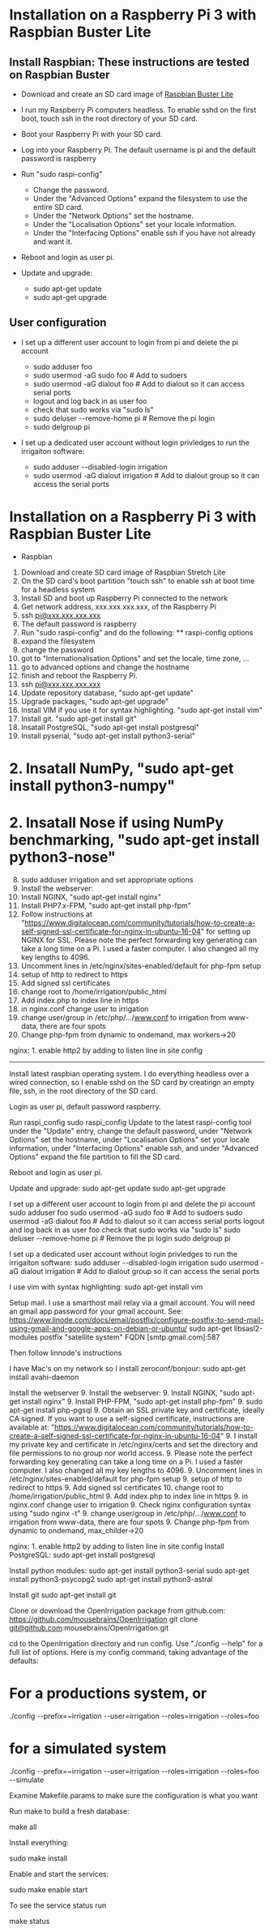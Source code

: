 # Installation on a Raspberry Pi 3 with Raspbian Buster Lite

## Install Raspbian: These instructions are tested on Raspbian Buster
- Download and create an SD card image of [Raspbian Buster Lite](https://www.raspberrypi.org/downloads/raspbian/)
- I run my Raspberry Pi computers headless. To enable sshd on the first boot, touch ssh in the root directory of your SD card.
- Boot your Raspberry Pi with your SD card.
- Log into your Raspberry Pi. The default username is pi and the default password is raspberry
- Run "sudo raspi-config" 
  - Change the password.
  - Under the "Advanced Options" expand the filesystem to use the entire SD card.
  - Under the "Network Options" set the hostname.
  - Under the "Localisation Options" set your locale information.
  - Under the "Interfacing Options" enable ssh if you have not already and want it.
 
- Reboot and login as user pi.
- Update and upgrade:
  - sudo apt-get update
  - sudo apt-get upgrade

## User configuration
- I set up a different user account to login from pi and delete the pi account
  - sudo adduser foo
  - sudo usermod -aG sudo foo # Add to sudoers
  - sudo usermod -aG dialout foo # Add to dialout so it can access serial ports
  - logout and log back in as user foo
  - check that sudo works via "sudo ls"
  - sudo deluser --remove-home pi # Remove the pi login
  - sudo delgroup pi

- I set up a dedicated user account without login privledges to run the irrigaiton software:
  - sudo adduser --disabled-login irrigation 
  - sudo usermod -aG dialout irrigation # Add to dialout group so it can access the serial ports


# Installation on a Raspberry Pi 3 with Raspbian Buster Lite

 * Raspbian
 1. Download and create SD card image of Raspbian Stretch Lite
 2. On the SD card's boot partition "touch ssh" to enable ssh at boot time for a headless system
 2. Install SD and boot up Raspberry Pi connected to the network
 3. Get network address, xxx.xxx.xxx.xxx, of the Raspberry Pi
 4. ssh pi@xxx.xxx.xxx.xxx
 5. The default password is raspberry
 6. Run "sudo raspi-config" and do the following:
  ** raspi-config options
  1. expand the filesystem 
  2. change the password
  3. got to "Internationalisation Options" and set the locale, time zone, ...
  4. go to advanced options and change the hostname
  5. finish and reboot the Raspberry Pi.
 7. ssh pi@xxx.xxx.xxx.xxx
 8. Update repository database, "sudo apt-get update"
 9. Upgrade packages, "sudo apt-get upgrade"
 1. Install VIM if you use it for syntax highlighting. "sudo apt-get install vim"
 1. Install git. "sudo apt-get install git"
 2. Insatall PostgreSQL, "sudo apt-get install postgresql"
 3. Install pyserial, "sudo apt-get install python3-serial"
 # 2. Insatall NumPy, "sudo apt-get install python3-numpy"
 # 2. Insatall Nose if using NumPy benchmarking, "sudo apt-get install python3-nose"
 8. sudo adduser irrigation and set appropriate options
 9. Install the webserver:
   9. Install NGINX, "sudo apt-get install nginx"
   9. Install PHP7.x-FPM, "sudo apt-get install php-fpm"
   9. Follow instructions at "https://www.digitalocean.com/community/tutorials/how-to-create-a-self-signed-ssl-certificate-for-nginx-in-ubuntu-16-04" for setting up NGINX for SSL. Please note the perfect forwarding key generating can take a long time on a Pi. I used a faster computer. I also changed all my key lengths to 4096.
   9. Uncomment lines in /etc/nginx/sites-enabled/default for php-fpm setup
   9. setup of http to redirect to https
   9. Add signed ssl certificates
   10. change root to /home/irrigation/public_html
   9. Add index.php to index line in https
   9. in nginx.conf change user to irrigation
   9. change user/group in /etc/php/.../www.conf to irrigation from www-data, there are four spots
   9. Change php-fpm from dynamic to ondemand, max workers->20


nginx:
	1. enable http2 by adding to listen line in site config

*******************

Install latest raspbian operating system. I do everything headless over a wired connection, so I enable sshd on the SD card by creatingn an empty file, ssh, in the root directory of the SD card.

Login as user pi, default password raspberry.

Run raspi_config 
sudo raspi_config
	Update to the latest raspi-config tool under the "Update" entry,
	change the default password,
	under "Network Options" set the hostname,
	under "Localisation Options" set your locale information,
	under "Interfacing Options" enable ssh, and
	under "Advanced Options" expand the file partition to fill the SD card.

Reboot and login as user pi.

Update and upgrade:
sudo apt-get update
sudo apt-get upgrade

I set up a different user account to login from pi and delete the pi account
sudo adduser foo
sudo usermod -aG sudo foo # Add to sudoers
sudo usermod -aG dialout foo # Add to dialout so it can access serial ports
logout and log back in as user foo
check that sudo works via "sudo ls"
sudo deluser --remove-home pi # Remove the pi login
sudo delgroup pi

I set up a dedicated user account without login privledges to run the irrigaiton software:
sudo adduser --disabled-login irrigation 
sudo usermod -aG dialout irrigation # Add to dialout group so it can access the serial ports

I use vim with syntax highlighting:
sudo apt-get install vim

Setup mail. I use a smarthost mail relay via a gmail account.
You will need an gmail app password for your gmail account.
See: https://www.linode.com/docs/email/postfix/configure-postfix-to-send-mail-using-gmail-and-google-apps-on-debian-or-ubuntu/
sudo apt-get libsasl2-modules postfix
	"satellite system"
	FQDN
	[smtp.gmail.com]:587

Then follow linnode's instructions

I have Mac's on my network so I install zeroconf/bonjour:
sudo apt-get install avahi-daemon

Install the webserver
 9. Install the webserver:
   9. Install NGINX, "sudo apt-get install nginx"
   9. Install PHP-FPM, "sudo apt-get install php-fpm"
   9. sudo apt-get install php-pgsql
   9. Obtain an SSL private key and certificate, ideally CA signed. If you want to use a self-signed certificate, instructions are available at: "https://www.digitalocean.com/community/tutorials/how-to-create-a-self-signed-ssl-certificate-for-nginx-in-ubuntu-16-04"
   9. I install my private key and certificate in /etc/nginx/certs and set the directory and file permissions to no group nor world access.
   9. Please note the perfect forwarding key generating can take a long time on a Pi. I used a faster computer. I also changed all my key lengths to 4096.
   9. Uncomment lines in /etc/nginx/sites-enabled/default for php-fpm setup
   9. setup of http to redirect to https
   9. Add signed ssl certificates
   10. change root to /home/irrigation/public_html
   9. Add index.php to index line in https
   9. in nginx.conf change user to irrigation
   9. Check nginx configuration syntax using "sudo nginx -t"
   9. change user/group in /etc/php/.../www.conf to irrigation from www-data, there are four spots
   9. Change php-fpm from dynamic to ondemand, max_childer->20


nginx:
	1. enable http2 by adding to listen line in site config
Install PostgreSQL:
sudo apt-get install postgresql

Install python modules:
sudo apt-get install python3-serial
sudo apt-get install python3-psycopg2
sudo apt-get install python3-astral

Install git
sudo apt-get install git

Clone or download the OpenIrrigation package from github.com: https://github.com/mousebrains/OpenIrrigation
git clone git@github.com:mousebrains/OpenIrrigation.git

cd to the OpenIrrigation directory and run config. Use "./config --help" for a full list of options.
Here is my config command, taking advantage of the defaults:
# For a productions system, or
./config --prefix=~irrigation --user=irrigation --roles=irrigation --roles=foo 
# for a simulated system
./config --prefix=~irrigation --user=irrigation --roles=irrigation --roles=foo  --simulate

Examine Makefile.params to make sure the configuration is what you want

Run make to build a fresh database:

make all

Install everything:

sudo make install

Enable and start the services:

sudo make enable start

To see the service status run

make status
